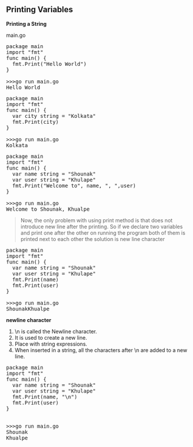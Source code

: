 ## Printing Variables

__Printing a String__

main.go <br>

<pre>
package main
import "fmt"
func main() {
  fmt.Print("Hello World")
}

>>>go run main.go
Hello World
</pre>

<pre>
package main
import "fmt"
func main() {
  var city string = "Kolkata"
  fmt.Print(city)
}

>>>go run main.go
Kolkata
</pre>

<pre>
package main
import "fmt"
func main() {
  var name string = "Shounak"
  var user string = "Khulape"
  fmt.Print("Welcome to", name, ", ",user)
}

>>>go run main.go
Welcome to Shounak, Khualpe
</pre>

> Now, the only problem with using print method is that does not introduce new line after the printing. So if we declare two variables and print one after the other on running the program both of them is printed next to each other the solution is new line character

<pre>
package main
import "fmt"
func main() {
  var name string = "Shounak"
  var user string = "Khulape"
  fmt.Print(name)
  fmt.Print(user)
}

>>>go run main.go
ShounakKhualpe
</pre>

__newline character__

1. \n is called the Newline character.<br>
2. It is used to create a new line.<br>
3. Place with string expressions.<br>
4. When inserted in a string, all the characters after \n are added to a new line.<br>

<pre>
package main
import "fmt"
func main() {
  var name string = "Shounak"
  var user string = "Khulape"
  fmt.Print(name, "\n")
  fmt.Print(user)
}

  
>>>go run main.go
Shounak
Khualpe
</pre>
